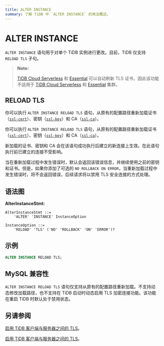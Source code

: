 ```yaml
---
title: ALTER INSTANCE
summary: 了解 TiDB 中 `ALTER INSTANCE` 的用法概述。
---
```


# ALTER INSTANCE

`ALTER INSTANCE` 语句用于对单个 TiDB 实例进行更改。目前，TiDB 仅支持 `RELOAD TLS` 子句。

> **Note:**
>
> [TiDB Cloud Serverless](https://docs.pingcap.com/tidbcloud/select-cluster-tier#tidb-cloud-serverless) 和 [Essential](https://docs.pingcap.com/tidbcloud/select-cluster-tier#essential) 可以自动刷新 TLS 证书，因此该功能不适用于 [TiDB Cloud Serverless](https://docs.pingcap.com/tidbcloud/select-cluster-tier#tidb-cloud-serverless) 和 [Essential](https://docs.pingcap.com/tidbcloud/select-cluster-tier#essential) 集群。

## RELOAD TLS

<CustomContent platform="tidb">

你可以执行 `ALTER INSTANCE RELOAD TLS` 语句，从原有的配置路径重新加载证书（[`ssl-cert`](/tidb-configuration-file.md#ssl-cert)）、密钥（[`ssl-key`](/tidb-configuration-file.md#ssl-key)）和 CA（[`ssl-ca`](/tidb-configuration-file.md#ssl-ca)）。

</CustomContent>

<CustomContent platform="tidb-cloud">

你可以执行 `ALTER INSTANCE RELOAD TLS` 语句，从原有的配置路径重新加载证书（[`ssl-cert`](https://docs.pingcap.com/tidb/stable/tidb-configuration-file#ssl-cert)）、密钥（[`ssl-key`](https://docs.pingcap.com/tidb/stable/tidb-configuration-file#ssl-key)）和 CA（[`ssl-ca`](https://docs.pingcap.com/tidb/stable/tidb-configuration-file#ssl-ca)）。

</CustomContent>

新加载的证书、密钥和 CA 会在该语句成功执行后建立的新连接上生效。在此语句执行前已建立的连接不受影响。

当在重新加载过程中发生错误时，默认会返回该错误信息，并继续使用之前的密钥和证书。但是，如果你添加了可选的 `NO ROLLBACK ON ERROR`，当重新加载过程中发生错误时，将不会返回错误，后续请求将以禁用 TLS 安全连接的方式处理。

## 语法图

**AlterInstanceStmt:**

```ebnf+diagram
AlterInstanceStmt ::=
    'ALTER' 'INSTANCE' InstanceOption

InstanceOption ::=
    'RELOAD' 'TLS' ('NO' 'ROLLBACK' 'ON' 'ERROR')?
```

## 示例

```sql
ALTER INSTANCE RELOAD TLS;
```

## MySQL 兼容性

`ALTER INSTANCE RELOAD TLS` 语句仅支持从原有的配置路径重新加载。不支持动态修改加载路径，也不支持在 TiDB 启动时动态启用 TLS 加密连接功能。该功能在重启 TiDB 时默认处于禁用状态。

## 另请参阅

<CustomContent platform="tidb">

[启用 TiDB 客户端与服务器之间的 TLS](/enable-tls-between-clients-and-servers.md)。

</CustomContent>

<CustomContent platform="tidb-cloud">

[启用 TiDB 客户端与服务器之间的 TLS](https://docs.pingcap.com/tidb/stable/enable-tls-between-clients-and-servers)。

</CustomContent>